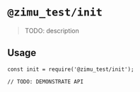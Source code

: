# `@zimu_test/init`

> TODO: description

## Usage

```
const init = require('@zimu_test/init');

// TODO: DEMONSTRATE API
```
